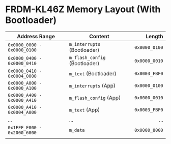 FRDM-KL46Z Memory Layout (With Bootloader)
=========

| Address Range               | Content                       |        Length |
|-----------------------------|-------------------------------|--------------:|
| `0x0000_0000 - 0x0000_0100` | `m_interrupts` (Bootloader)   | `0x0000_0100` |
| `0x0000_0400 - 0x0000_0410` | `m_flash_config` (Bootloader) | `0x0000_0010` |
| `0x0000_0410 - 0x0004_0000` | `m_text` (Bootloader)         | `0x0003_FBF0` |
| `0x0000_A000 - 0x0000_A100` | `m_interrupts` (App)          | `0x0000_0100` |
| `0x0000_A400 - 0x0000_A410` | `m_flash_config` (App)        | `0x0000_0010` |
| `0x0000_A410 - 0x0004_A000` | `m_text` (App)                | `0x0003_FBF0` |
| ...                         | ...                           |           ... |
| `0x1FFF_E000 - 0x2000_6000` | `m_data`                      | `0x0000_8000` |
|                             |                               |               |
